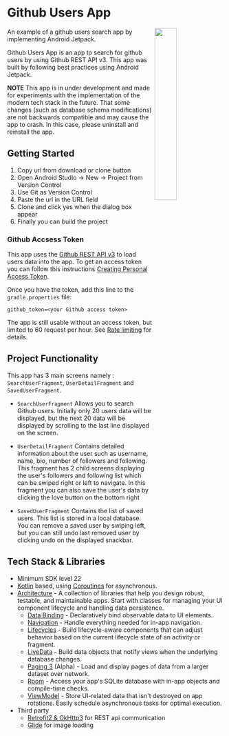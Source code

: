# Github Users App
<img src="/previews/preview_1.gif" align="right" width="32%"/>

An example of a github users search app by implementing Android Jetpack.

Github Users App is an app to search for github users by using Github REST API v3. 
This app was built by following best practices using Android Jetpack.

**NOTE** This app is in under development and made for experiments with the implementation of the modern tech stack in the future. 
That some changes (such as database schema modifications) are not backwards compatible and may cause the app to crash. In this case, please uninstall and reinstall the app.

## Getting Started

1. Copy url from download or clone button
2. Open Android Studio -> New -> Project from Version Control
3. Use Git as Version Control
4. Paste the url in the URL field
5. Clone and click yes when the dialog box appear
6. Finally you can build the project

### Github Accsess Token

This app uses the [Github REST API v3](https://docs.github.com/en/rest) to load users data into the app. 
To get an access token you can follow this instructions [Creating Personal Access Token](https://docs.github.com/en/rest/overview/other-authentication-methods#basic-authentication).

Once you have the token, add this line to the `gradle.properties` file:

```
github_token=<your Github access token>
```

The app is still usable without an access token, but limited to 60 request per hour. 
See [Rate limiting](https://developer.github.com/v3/#rate-limiting) for details.

## Project Functionality

This app has 3 main screens namely : `SearchUserFragment`, `UserDetailFragment` and `SavedUserFragment`. 

- `SearchUserFragment` Allows you to search Github users. 
Initially only 20 users data will be displayed, but the next 20 data will be displayed by scrolling to the last line displayed on the screen.

- `UserDetailFragment` Contains detailed information about the user such as username, name, bio, number of followers and following.
This fragment has 2 child screens displaying the user's followers and following list which can be swiped right or left to navigate.
In this fragment you can also save the user's data by clicking the love button on the bottom right

- `SavedUserFragment` Contains the list of saved users. This list is stored in a local database. You can remove a saved user by swiping left, 
but you can still undo last removed user by clicking undo on the displayed snackbar.

## Tech Stack & Libraries
- Minimum SDK level 22
- [Kotlin](https://kotlinlang.org/) based, using [Coroutines](https://github.com/Kotlin/kotlinx.coroutines) for asynchronous.
- [Architecture](https://developer.android.com/jetpack/arch/) - A collection of libraries that help you design robust, testable, and
  maintainable apps. Start with classes for managing your UI component lifecycle and handling data
  persistence.
  - [Data Binding](https://developer.android.com/topic/libraries/architecture/navigation/) - Declaratively bind observable data to UI elements.
  - [Navigation](https://developer.android.com/topic/libraries/data-binding/) - Handle everything needed for in-app navigation.
  - [Lifecycles](https://developer.android.com/topic/libraries/architecture/lifecycle/) - Build lifecycle-aware components that can adjust behavior based on the current lifecycle state of an activity or fragment.
  - [LiveData](https://developer.android.com/topic/libraries/architecture/livedata/) - Build data objects that notify views when the underlying database changes.
  - [Paging 3](https://developer.android.com/topic/libraries/architecture/paging/v3-overview) (Alpha) - Load and display pages of data from a larger dataset over network.
  - [Room](https://developer.android.com/topic/libraries/architecture/room/) - Access your app's SQLite database with in-app objects and compile-time checks.
  - [ViewModel](https://developer.android.com/topic/libraries/architecture/viewmodel) - Store UI-related data that isn't destroyed on app rotations. Easily schedule
     asynchronous tasks for optimal execution.
- Third party
  - [Retrofit2 & OkHttp3](https://square.github.io/retrofit/) for REST api communication
  - [Glide](https://bumptech.github.io/glide/) for image loading
